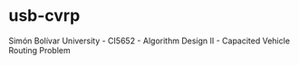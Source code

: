 # usb-cvrp
Simón Bolívar University - CI5652 - Algorithm Design II - Capacited Vehicle Routing Problem
